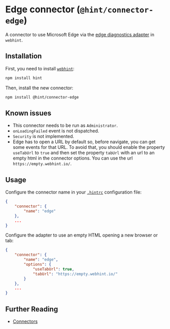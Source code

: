 # Edge connector (`@hint/connector-edge`)

A connector to use Microsoft Edge via the [edge diagnostics
adapter][eda] in `webhint`.

## Installation

First, you need to install [`webhint`](https://webhint.io/):

```bash
npm install hint
```

Then, install the new connector:

```bash
npm install @hint/connector-edge
```

## Known issues

* This connector needs to be run as `Administrator`.
* `onLoadingFailed` event is not dispatched.
* `Security` is not implemented.
* Edge has to open a URL by default so, before navigate,
  you can get some events for that URL. To avoid that,
  you should enable the property `useTabUrl` to `true`
  and then set the property `tabUrl` with an url to an empty
  html in the connector options. You can use the url
  `https://empty.webhint.io/`.

## Usage

Configure the connector name in your [`.hintrc`][hintrc]
configuration file:

```json
{
    "connector": {
        "name": "edge"
    },
    ...
}
```

Configure the adapter to use an empty HTML opening a new
browser or tab:

```json
{
    "connector": {
        "name": "edge",
        "options": {
            "useTabUrl": true,
            "tabUrl": "https://empty.webhint.io/"
        }
    },
    ...
}
```

## Further Reading

* [Connectors][connectors]

<!-- Link labels: -->

[eda]: https://github.com/Microsoft/edge-diagnostics-adapter
[hintrc]: https://webhint.io/docs/user-guide/further-configuration/hintrc-formats/
[connectors]: https://webhint.io/docs/user-guide/concepts/connectors/
